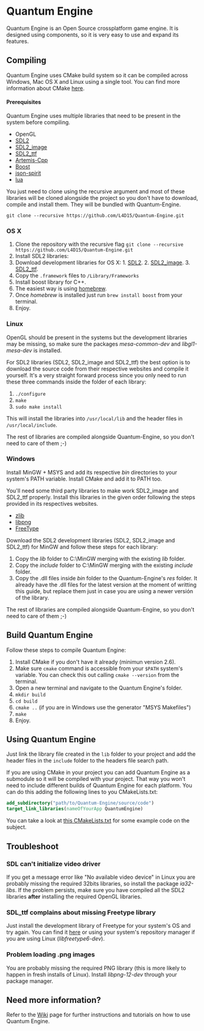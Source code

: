 Quantum Engine
=======

Quantum Engine is an Open Source crossplatform game engine. It is designed using components, so it is very easy to use and expand its features.

## Compiling

Quantum Engine uses CMake build system so it can be compiled across Windows, Mac OS X and Linux using a single tool. You can find more information about CMake [here](http://www.cmake.org/).

#### Prerequisites

Quantum Engine uses multiple libraries that need to be present in the system before compiling.
* OpenGL
* [SDL2](http://www.libsdl.org/download-2.0.php)
* [SDL2_image](http://www.libsdl.org/projects/SDL_image/)
* [SDL2_ttf](http://www.libsdl.org/projects/SDL_ttf/)
* [Artemis-Cpp](https://github.com/L4D15/Artemis-Cpp)
* [Boost](http://www.boost.org/)
* [json-spirit](https://github.com/L4D15/json-spirit)
* [lua](https://github.com/LuaDist/lua)

You just need to clone using the recursive argument and most of these libraries will be cloned alongside the project so you don't have to download, compile and install them. They will be bundled with Quantum-Engine.

`git clone --recursive https://github.com/L4D15/Quantum-Engine.git`

### OS X

1. Clone the repository with the recursive flag `git clone --recursive https://github.com/L4D15/Quantum-Engine.git`
2. Install SDL2 libraries:
  1. Download development libraries for OS X:
    1. [SDL2](http://www.libsdl.org/release/SDL2-2.0.3.dmg).
    2. [SDL2_image](https://www.libsdl.org/projects/SDL_image/release/SDL2_image-2.0.0.dmg).
    3. [SDL2_ttf](https://www.libsdl.org/projects/SDL_ttf/release/SDL2_ttf-2.0.12.dmg).
  2. Copy the `.framework` files to `/Library/Frameworks`
3. Install boost library for C++.
  1. The easiest way is using [homebrew](http://brew.sh/).
  2. Once _homebrew_ is installed just run `brew install boost` from your terminal.
4. Enjoy.


### Linux
OpenGL should be present in the systems but the development libraries may be missing, so make sure the packages _mesa-common-dev_ and _libgl1-mesa-dev_ is installed.

For SDL2 libraries (SDL2, SDL2_image and SDL2_ttf) the best option is to download the source code from their respective websites and compile it yourself. It's a very straight forward process since you only need to run these three commands inside the folder of each library:

1. `./configure`
2. `make`
3. `sudo make install`

This will install the libraries into `/usr/local/lib` and the header files in `/usr/local/include`.

The rest of libraries are compiled alongside Quantum-Engine, so you don't need to care of them ;-)

### Windows

Install MinGW + MSYS and add its respective *bin* directories to your system's PATH variable. Install CMake and add it to PATH too.

You'll need some third party libraries to make work SDL2_image and SDL2_ttf properly. Install this libraries in the given order following the steps provided in its respectives websites.
* [zlib](http://www.zlib.net/)
* [libpng](http://www.libpng.org/pub/png/libpng.html)
* [FreeType](http://www.freetype.org/)

Download the SDL2 development libraries (SDL2, SDL2_image and SDL2_ttf) for MinGW and follow these steps for each library:

1. Copy the *lib* folder to C:\MinGW merging with the existing *lib* folder.
2. Copy the *include* folder to C:\MinGW merging with the existing *include* folder.
3. Copy the .dll files inside *bin* folder to  the Quantum-Engine's _res_ folder. It already have the .dll files for the latest version at the moment of writting this guide, but replace them just in case you are using a newer versión of the library.

The rest of libraries are compiled alongside Quantum-Engine, so you don't need to care of them ;-)

## Build Quantum Engine
Follow these steps to compile Quantum Engine:

1. Install CMake if you don't have it already (minimun version 2.6).
2. Make sure `cmake` command is accessible from your `$PATH` system's variable. You can check this out calling `cmake --version` from the terminal.
3. Open a new terminal and navigate to the Quantum Engine's folder.
4. `mkdir build`
5. `cd build`
6. `cmake ..` (if you are in Windows use the generator "MSYS Makefiles")
7. `make`
8. Enjoy.

## Using Quantum Engine

Just link the library file created in the `lib` folder to your project and add the header files in the `include` folder to the headers file search path.

If you are using CMake in your project you can add Quantum Engine as a submodule so it will be compiled with your project. That way you won't need to include different builds of Quantum Engine for each platform. You can do this adding the following lines to you CMakeLists.txt:

````CMake
add_subdirectory("path/to/Quantum-Engine/source/code")
target_link_libraries(nameOfYourApp QuantumEngine)
````

You can take a look at [this CMakeLists.txt](https://github.com/L4D15/Quantum/blob/master/Source%20Code/CMakeLists.txt) for some example code on the subject.

## Troubleshoot

### SDL can't initialize video driver

If you get a message error like "No available video device" in Linux you are probably missing the required 32bits libraries, so install the package _ia32-libs_. If the problem persists, make sure you have compiled all the SDL2 libraries __after__ installing the required OpenGL libraries.

### SDL_ttf complains about missing Freetype library

Just install the development library of Freetype for your system's OS and try again. You can find it [here](http://freetype.org/) or using your system's repository manager if you are using Linux (_libfreetype6-dev_).

### Problem loading .png images

You are probably missing the required PNG library (this is more likely to happen in fresh installs of Linux). Install _libpng-12-dev_ through your package manager.

## Need more information?
Refer to the [Wiki](https://github.com/L4D15/Quantum-Engine/wiki) page for further instructions and tutorials on how to use Quantum Engine.
